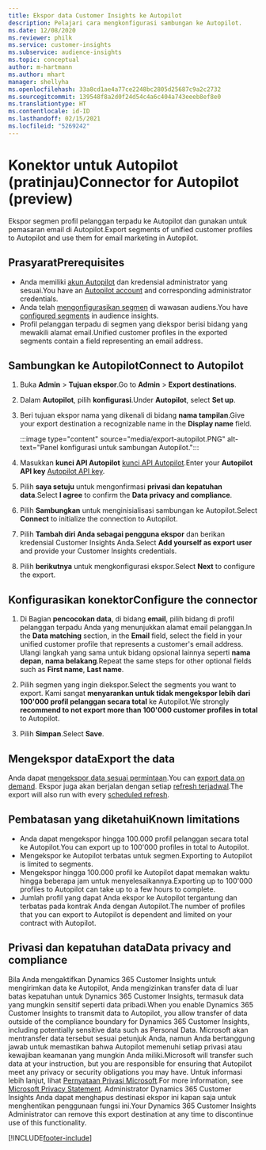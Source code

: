 ```yaml
---
title: Ekspor data Customer Insights ke Autopilot
description: Pelajari cara mengkonfigurasi sambungan ke Autopilot.
ms.date: 12/08/2020
ms.reviewer: philk
ms.service: customer-insights
ms.subservice: audience-insights
ms.topic: conceptual
author: m-hartmann
ms.author: mhart
manager: shellyha
ms.openlocfilehash: 33a8cd1ae4a77ce2248bc2805d25687c9a2c2732
ms.sourcegitcommit: 139548f8a2d0f24d54c4a6c404a743eeeb8ef8e0
ms.translationtype: HT
ms.contentlocale: id-ID
ms.lasthandoff: 02/15/2021
ms.locfileid: "5269242"
---
```

# <a name="connector-for-autopilot-preview"></a><span data-ttu-id="7189d-103">Konektor untuk Autopilot (pratinjau)</span><span class="sxs-lookup"><span data-stu-id="7189d-103">Connector for Autopilot (preview)</span></span>

<span data-ttu-id="7189d-104">Ekspor segmen profil pelanggan terpadu ke Autopilot dan gunakan untuk pemasaran email di Autopilot.</span><span class="sxs-lookup"><span data-stu-id="7189d-104">Export segments of unified customer profiles to Autopilot and use them for email marketing in Autopilot.</span></span> 

## <a name="prerequisites"></a><span data-ttu-id="7189d-105">Prasyarat</span><span class="sxs-lookup"><span data-stu-id="7189d-105">Prerequisites</span></span>

-   <span data-ttu-id="7189d-106">Anda memiliki [akun Autopilot](https://www.autopilothq.com/) dan kredensial administrator yang sesuai.</span><span class="sxs-lookup"><span data-stu-id="7189d-106">You have an [Autopilot account](https://www.autopilothq.com/) and corresponding administrator credentials.</span></span>
-   <span data-ttu-id="7189d-107">Anda telah [mengonfigurasikan segmen](segments.md) di wawasan audiens.</span><span class="sxs-lookup"><span data-stu-id="7189d-107">You have [configured segments](segments.md) in audience insights.</span></span>
-   <span data-ttu-id="7189d-108">Profil pelanggan terpadu di segmen yang diekspor berisi bidang yang mewakili alamat email.</span><span class="sxs-lookup"><span data-stu-id="7189d-108">Unified customer profiles in the exported segments contain a field representing an email address.</span></span>

## <a name="connect-to-autopilot"></a><span data-ttu-id="7189d-109">Sambungkan ke Autopilot</span><span class="sxs-lookup"><span data-stu-id="7189d-109">Connect to Autopilot</span></span>

1. <span data-ttu-id="7189d-110">Buka **Admin** > **Tujuan ekspor**.</span><span class="sxs-lookup"><span data-stu-id="7189d-110">Go to **Admin** > **Export destinations**.</span></span>

1. <span data-ttu-id="7189d-111">Dalam **Autopilot**, pilih **konfigurasi**.</span><span class="sxs-lookup"><span data-stu-id="7189d-111">Under **Autopilot**, select **Set up**.</span></span>

1. <span data-ttu-id="7189d-112">Beri tujuan ekspor nama yang dikenali di bidang **nama tampilan**.</span><span class="sxs-lookup"><span data-stu-id="7189d-112">Give your export destination a recognizable name in the **Display name** field.</span></span>

   :::image type="content" source="media/export-autopilot.PNG" alt-text="Panel konfigurasi untuk sambungan Autopilot.":::

1. <span data-ttu-id="7189d-114">Masukkan **kunci API Autopilot** [kunci API Autopilot](https://autopilot.docs.apiary.io/#).</span><span class="sxs-lookup"><span data-stu-id="7189d-114">Enter your **Autopilot API key** [Autopilot API key](https://autopilot.docs.apiary.io/#).</span></span>

1. <span data-ttu-id="7189d-115">Pilih **saya setuju** untuk mengonfirmasi **privasi dan kepatuhan data**.</span><span class="sxs-lookup"><span data-stu-id="7189d-115">Select **I agree** to confirm the **Data privacy and compliance**.</span></span>

1. <span data-ttu-id="7189d-116">Pilih **Sambungkan** untuk menginisialisasi sambungan ke Autopilot.</span><span class="sxs-lookup"><span data-stu-id="7189d-116">Select **Connect** to initialize the connection to Autopilot.</span></span>

1. <span data-ttu-id="7189d-117">Pilih **Tambah diri Anda sebagai pengguna ekspor** dan berikan kredensial Customer Insights Anda.</span><span class="sxs-lookup"><span data-stu-id="7189d-117">Select **Add yourself as export user** and provide your Customer Insights credentials.</span></span>

1. <span data-ttu-id="7189d-118">Pilih **berikutnya** untuk mengkonfigurasi ekspor.</span><span class="sxs-lookup"><span data-stu-id="7189d-118">Select **Next** to configure the export.</span></span>

## <a name="configure-the-connector"></a><span data-ttu-id="7189d-119">Konfigurasikan konektor</span><span class="sxs-lookup"><span data-stu-id="7189d-119">Configure the connector</span></span>

1. <span data-ttu-id="7189d-120">Di Bagian **pencocokan data**, di bidang **email**, pilih bidang di profil pelanggan terpadu Anda yang menunjukkan alamat email pelanggan.</span><span class="sxs-lookup"><span data-stu-id="7189d-120">In the **Data matching** section, in the **Email** field, select the field in your unified customer profile that represents a customer's email address.</span></span> <span data-ttu-id="7189d-121">Ulangi langkah yang sama untuk bidang opsional lainnya seperti **nama depan**, **nama belakang**.</span><span class="sxs-lookup"><span data-stu-id="7189d-121">Repeat the same steps for other optional fields such as **First name**, **Last name**.</span></span>

1. <span data-ttu-id="7189d-122">Pilih segmen yang ingin diekspor.</span><span class="sxs-lookup"><span data-stu-id="7189d-122">Select the segments you want to export.</span></span> <span data-ttu-id="7189d-123">Kami sangat **menyarankan untuk tidak mengekspor lebih dari 100'000 profil pelanggan secara total** ke Autopilot.</span><span class="sxs-lookup"><span data-stu-id="7189d-123">We strongly **recommend to not export more than 100'000 customer profiles in total** to Autopilot.</span></span> 

1. <span data-ttu-id="7189d-124">Pilih **Simpan**.</span><span class="sxs-lookup"><span data-stu-id="7189d-124">Select **Save**.</span></span>

## <a name="export-the-data"></a><span data-ttu-id="7189d-125">Mengekspor data</span><span class="sxs-lookup"><span data-stu-id="7189d-125">Export the data</span></span>

<span data-ttu-id="7189d-126">Anda dapat [mengekspor data sesuai permintaan](export-destinations.md).</span><span class="sxs-lookup"><span data-stu-id="7189d-126">You can [export data on demand](export-destinations.md).</span></span> <span data-ttu-id="7189d-127">Ekspor juga akan berjalan dengan setiap [refresh terjadwal](system.md#schedule-tab).</span><span class="sxs-lookup"><span data-stu-id="7189d-127">The export will also run with every [scheduled refresh](system.md#schedule-tab).</span></span>

## <a name="known-limitations"></a><span data-ttu-id="7189d-128">Pembatasan yang diketahui</span><span class="sxs-lookup"><span data-stu-id="7189d-128">Known limitations</span></span>

- <span data-ttu-id="7189d-129">Anda dapat mengekspor hingga 100.000 profil pelanggan secara total ke Autopilot.</span><span class="sxs-lookup"><span data-stu-id="7189d-129">You can export up to 100'000 profiles in total to Autopilot.</span></span>
- <span data-ttu-id="7189d-130">Mengekspor ke Autopilot terbatas untuk segmen.</span><span class="sxs-lookup"><span data-stu-id="7189d-130">Exporting to Autopilot is limited to segments.</span></span>
- <span data-ttu-id="7189d-131">Mengekspor hingga 100.000 profil ke Autopilot dapat memakan waktu hingga beberapa jam untuk menyelesaikannya.</span><span class="sxs-lookup"><span data-stu-id="7189d-131">Exporting up to 100'000 profiles to Autopilot can take up to a few hours to complete.</span></span> 
- <span data-ttu-id="7189d-132">Jumlah profil yang dapat Anda ekspor ke Autopilot tergantung dan terbatas pada kontrak Anda dengan Autopilot.</span><span class="sxs-lookup"><span data-stu-id="7189d-132">The number of profiles that you can export to Autopilot is dependent and limited on your contract with Autopilot.</span></span>

## <a name="data-privacy-and-compliance"></a><span data-ttu-id="7189d-133">Privasi dan kepatuhan data</span><span class="sxs-lookup"><span data-stu-id="7189d-133">Data privacy and compliance</span></span>

<span data-ttu-id="7189d-134">Bila Anda mengaktifkan Dynamics 365 Customer Insights untuk mengirimkan data ke Autopilot, Anda mengizinkan transfer data di luar batas kepatuhan untuk Dynamics 365 Customer Insights, termasuk data yang mungkin sensitif seperti data pribadi.</span><span class="sxs-lookup"><span data-stu-id="7189d-134">When you enable Dynamics 365 Customer Insights to transmit data to Autopilot, you allow transfer of data outside of the compliance boundary for Dynamics 365 Customer Insights, including potentially sensitive data such as Personal Data.</span></span> <span data-ttu-id="7189d-135">Microsoft akan mentransfer data tersebut sesuai petunjuk Anda, namun Anda bertanggung jawab untuk memastikan bahwa Autopilot memenuhi setiap privasi atau kewajiban keamanan yang mungkin Anda miliki.</span><span class="sxs-lookup"><span data-stu-id="7189d-135">Microsoft will transfer such data at your instruction, but you are responsible for ensuring that Autopilot meet any privacy or security obligations you may have.</span></span> <span data-ttu-id="7189d-136">Untuk informasi lebih lanjut, lihat [Pernyataan Privasi Microsoft](https://go.microsoft.com/fwlink/?linkid=396732).</span><span class="sxs-lookup"><span data-stu-id="7189d-136">For more information, see [Microsoft Privacy Statement](https://go.microsoft.com/fwlink/?linkid=396732).</span></span>
<span data-ttu-id="7189d-137">Administrator Dynamics 365 Customer Insights Anda dapat menghapus destinasi ekspor ini kapan saja untuk menghentikan penggunaan fungsi ini.</span><span class="sxs-lookup"><span data-stu-id="7189d-137">Your Dynamics 365 Customer Insights Administrator can remove this export destination at any time to discontinue use of this functionality.</span></span>


[!INCLUDE[footer-include](../includes/footer-banner.md)]